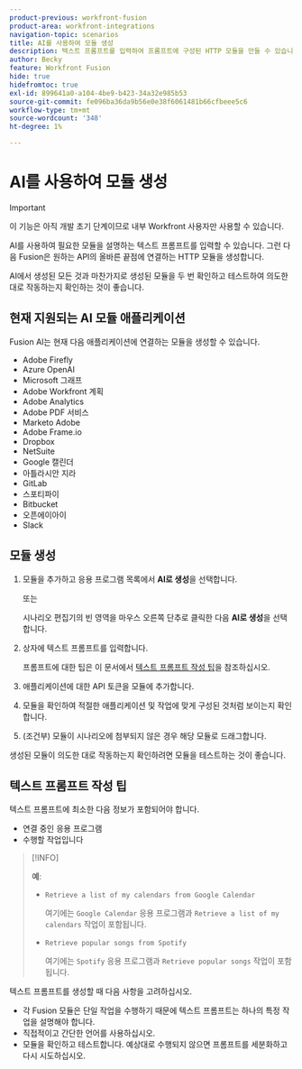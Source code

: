 ```yaml
---
product-previous: workfront-fusion
product-area: workfront-integrations
navigation-topic: scenarios
title: AI를 사용하여 모듈 생성
description: 텍스트 프롬프트를 입력하여 프롬프트에 구성된 HTTP 모듈을 만들 수 있습니다.
author: Becky
feature: Workfront Fusion
hide: true
hidefromtoc: true
exl-id: 899641a0-a104-4be9-b423-34a32e985b53
source-git-commit: fe096ba36da9b56e0e38f6061481b66cfbeee5c6
workflow-type: tm+mt
source-wordcount: '348'
ht-degree: 1%

---
```


# AI를 사용하여 모듈 생성

<!--DO NOT DELETE - linked through CSH-->

>[!IMPORTANT]
>
>이 기능은 아직 개발 초기 단계이므로 내부 Workfront 사용자만 사용할 수 있습니다.

AI를 사용하여 필요한 모듈을 설명하는 텍스트 프롬프트를 입력할 수 있습니다. 그런 다음 Fusion은 원하는 API의 올바른 끝점에 연결하는 HTTP 모듈을 생성합니다.

AI에서 생성된 모든 것과 마찬가지로 생성된 모듈을 두 번 확인하고 테스트하여 의도한 대로 작동하는지 확인하는 것이 좋습니다.

## 현재 지원되는 AI 모듈 애플리케이션

Fusion AI는 현재 다음 애플리케이션에 연결하는 모듈을 생성할 수 있습니다.

* Adobe Firefly
* Azure OpenAI
* Microsoft 그래프
* Adobe Workfront 계획
* Adobe Analytics
* Adobe PDF 서비스
* Marketo Adobe
* Adobe Frame.io
* Dropbox
* NetSuite
* Google 캘린더
* 아틀라시안 지라
* GitLab
* 스포티파이
* Bitbucket
* 오픈에이아이
* Slack

## 모듈 생성

1. 모듈을 추가하고 응용 프로그램 목록에서 **AI로 생성**&#x200B;을 선택합니다.

   또는

   시나리오 편집기의 빈 영역을 마우스 오른쪽 단추로 클릭한 다음 **AI로 생성**&#x200B;을 선택합니다.
1. 상자에 텍스트 프롬프트를 입력합니다.

   프롬프트에 대한 팁은 이 문서에서 [텍스트 프롬프트 작성 팁](#tips-for-creating-text-prompts)을 참조하십시오.
1. 애플리케이션에 대한 API 토큰을 모듈에 추가합니다.
1. 모듈을 확인하여 적절한 애플리케이션 및 작업에 맞게 구성된 것처럼 보이는지 확인합니다.
1. (조건부) 모듈이 시나리오에 첨부되지 않은 경우 해당 모듈로 드래그합니다.

생성된 모듈이 의도한 대로 작동하는지 확인하려면 모듈을 테스트하는 것이 좋습니다.

## 텍스트 프롬프트 작성 팁

텍스트 프롬프트에 최소한 다음 정보가 포함되어야 합니다.

* 연결 중인 응용 프로그램
* 수행할 작업입니다

>[!INFO]
>
>**예**:
>
>* `Retrieve a list of my calendars from Google Calendar`
>
>   여기에는 `Google Calendar` 응용 프로그램과 `Retrieve a list of my calendars` 작업이 포함됩니다.
>
>* `Retrieve popular songs from Spotify`
>
>   여기에는 `Spotify` 응용 프로그램과 `Retrieve popular songs` 작업이 포함됩니다.

텍스트 프롬프트를 생성할 때 다음 사항을 고려하십시오.

* 각 Fusion 모듈은 단일 작업을 수행하기 때문에 텍스트 프롬프트는 하나의 특정 작업을 설명해야 합니다.
* 직접적이고 간단한 언어를 사용하십시오.
* 모듈을 확인하고 테스트합니다. 예상대로 수행되지 않으면 프롬프트를 세분화하고 다시 시도하십시오.
